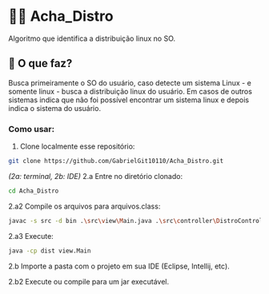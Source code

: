 # 👨‍🚀 Acha_Distro
Algoritmo que identifica a distribuição linux no SO.

## 🤔 O que faz?
Busca primeiramente o SO do usuário, caso detecte um sistema Linux - e somente linux - busca a distribuição linux do usuário. 
Em casos de outros sistemas indica que não foi possível encontrar um sistema linux e depois indica o sistema do usuário.

### Como usar:
1. Clone localmente esse repositório:
```bash
git clone https://github.com/GabrielGit10110/Acha_Distro.git
```

*(2a: terminal, 2b: IDE)*
2.a Entre no diretório clonado:
```bash
cd Acha_Distro
```

2.a2 Compile os arquivos para arquivos.class:
```bash
javac -s src -d bin .\src\view\Main.java .\src\controller\DistroController.java
```

2.a3 Execute:
```bash
java -cp dist view.Main
```

2.b Importe a pasta com o projeto em sua IDE (Eclipse, Intellij, etc).

2.b2 Execute ou compile para um jar executável.
